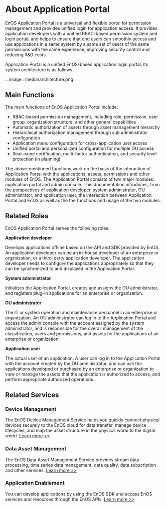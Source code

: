 # About Application Portal

EnOS Application Portal is a universal and flexible portal for permission management and provides unified login for application access. It provides application developers with a unified RBAC-based permission system and login portal, and helps to ensure that end users can smoothly access and use applications in a same system by a same set of users of the same permissions with the same experience, improving security control and reducing R&D costs.

Application Portal is a unified EnOS-based application login portal. Its system architecture is as follows:

.. image:: media/architecture.png

## Main Functions

The main functions of EnOS Application Portal include:

- RBAC-based permission management, including role, permission, user group, organization structure, and other general capabilities
- Automatic authorization of assets through asset management hierarchy
- Hierarchical authorization management through sub administrator configuration
- Application menu configuration for cross-application user access
- Unified portal and personalized configuration for multiple OU access
- Real-name certification, multi-factor authentication, and security level protection (in planning)

The above-mentioned functions work on the basis of the interaction of Application Portal with the applications, assets, permissions and other modules of EnOS. The Application Portal consists of two major modules: application portal and admin console. This documentation introduces, from the perspectives of application developer, system administrator, OU administrator, and application user, the interaction between Application Portal and EnOS as well as the the functions and usage of the two modules.

## Related Roles

EnOS Application Portal serves the following roles:

**Application developer**

Develops applications offline based on the API and SDK provided by EnOS. An application developer can be an in-house developer of an enterprise or organization, or a third-party application developer. The application developer needs to configure the applications appropriately so that they can be synchronized to and displayed in the Application Portal.

**System administrator**

Initializes the Application Portal, creates and assigns the OU administrator, and registers plug-in applications for an enterprise or organization.

**OU administrator**

The IT or system operation and maintenance personnel in an enterprise or organization. An OU administrator can log in to the Application Portal and access the admin console with the account assigned by the system administrator, and is responsible for the overall management of the classification, users and permissions, and assets for the applications of an enterprise or organization.

**Application user**

The actual user of an application. A user can log in to the Application Portal with the account created by the OU administrator, and can use the applications developed or purchased by an enterprise or organization to view or manage the assets that the application is authorized to access, and perform appropriate authorized operations.

## Related Services

### Device Management

The EnOS Device Management Service helps you quickly connect physical devices securely to the EnOS cloud for data transfer, manage device lifecycles, and map the asset structure in the physical world to the digital world. [Learn more >>](/docs/device-connection/en/latest/device_management_overview.html)

### Data Asset Management

The EnOS Data Asset Management Service provides stream data processing, time series data management, data quality, data subscription and other services. [Learn more >>](/docs/data-asset/en/latest/data_asset_overview)

### Application Enablement

You can develop applications by using the EnOS SDK and access EnOS services and resources through the EnOS APIs. [Learn more >>](/docs/app-development/en/latest/app_dev_overview.html)
